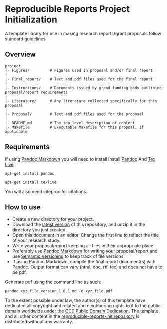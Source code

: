 Reproducible Reports Project Initialization
======================

A template library for use in making research reports/grant proposals follow standard guidelines


Overview
--------

    project
    |- Figures/         # Figures used in proposal and/or final report
    |
    |- Final_report/    # Text and pdf files used for the final report
    |
    |- Instructions/    # Documents issued by grand funding body outlining proposal/report requirements
    |
    |- Literature/      # Any literature collected specifically for this proposal
    |
    |- Proposal/        # Text and pdf files used for the proposal
    |
    |- README.md        # The top level description of content
    |- Makefile         # Executable Makefile for this propoal, if applicable



Requirements
------------
If using [Pandoc Markdown](http://pandoc.org/MANUAL.html) you will need to install Install [Pandoc](http://johnmacfarlane.net/pandoc/) And [Tex Live](https://www.tug.org/texlive/).

`apt-get install pandoc`

`apt-get install texlive`

You will also need citeproc for citations.


How to use
--------
* Create a new directory for your project.
* Download the [latest version](https://github.com/EngqvistLab/reproducible-reports-init) of this repository, and unzip it in the directory you just created.
* Open this document in an editor. Change the first line to reflect the title of your research study.
* Write your proposal/report keeping all files in their appropriate place.
* Preferably use [Pandoc Markdown](http://pandoc.org/MANUAL.html) for writing your proposal/report and use [Semantic Versioning](http://semver.org/) to keep track of file versions.
* If using Pandoc Markdown, compile the final report document(s) with [Pandoc](http://johnmacfarlane.net/pandoc/). Output format can vary (html, doc, rtf, tex) and does not have to be pdf.

Generate pdf using the command line as such:

`pandoc xyz_file_version_1.0.1.md -o xyz_file.pdf`

To the extent possible under law, the author(s) of this template have dedicated all copyright and related and neighboring rights to it to the public domain worldwide under the [CC0 Public Domain Dedication](http://creativecommons.org/publicdomain/zero/1.0/). The template and all other content in the [reproducible-reports-init repository](https://github.com/EngqvistLab/reproducible-reports-init) is distributed without any warranty.

